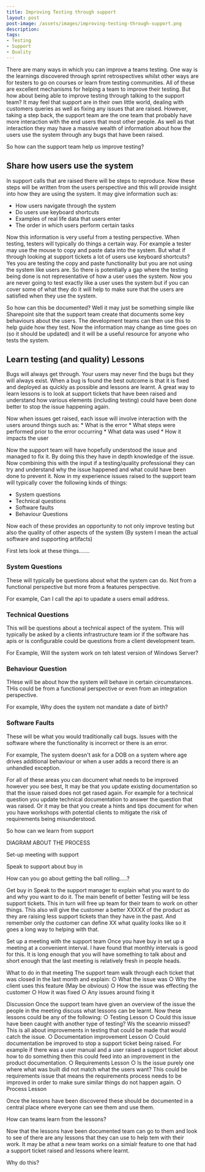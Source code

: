 ```yaml
---
title: Improving Testing through support
layout: post
post-image: /assets/images/improving-testing-through-support.png
description: 
tags:
- Testing
- Support
- Quality
---
```


There are many ways in which you can improve a teams testing. One way is the learnings discovered through sprint retrospectives whilst other ways are for testers to go on courses or learn from testing communities. All of these are excellent mechanisms for helping a team to improve their testing. But how about being able to improve testing through talking to the support team? It may feel that 
support are in their own little world, dealing with customers queries as well as fixing any issues that are raised. However, taking a step back, the support team are the one team that probably have 
more interaction with the end users that most other people. As well as that interaction they may have a massive wealth of information about how the users use the system through any bugs that have been raised. 

So how can the support team help us improve testing?

## Share how users use the system

In support calls that are raised there will be steps to reproduce. Now these steps will be written from the users perspective and this will provide insight into how they are using the system. It may give information such as:

* How users navigate through the system
* Do users use keyboard shortcuts
* Examples of real life data that users enter
* The order in which users perform certain tasks

Now this information is very useful from a testing perspective. When testing, testers will typically do things a certain way. For example a tester may use the mouse to copy and paste data into the system. But what if through looking at support tickets  a lot of users use keyboard shortcuts? Yes you are testing the copy and paste functionality but you are not using the system like users are. So there is potentially a gap where the testing being done is not representative of how a user uses the system. Now you are never going to test exactly like a user uses the system but if you can cover some of what they do it will help to make sure that the users are satisfied when they use the system.

So how can this be documented? Well it may just be something simple like Sharepoint site that the support team create that documents some key behaviours about the users. The development teams can then use this to help guide how they test. Now the information may change as time goes on (so it should be updated) and it will be a useful resource for anyone who tests the system. 

## Learn testing (and quality) Lessons

Bugs will always get through. Your users may never find the bugs but they will always exist. When a bug is found the best outcome is that it is fixed and deployed as quickly as possible and lessons are learnt. A great way to learn lessons is to look at support tickets that have been raised and understand how various elements (including testing) could have been done better to stop the issue happening again.

Now when issues get raised, each issue will involve interaction with the users around things such as:
	* What is the error
	* What steps were performed prior to the error occurring
	* What data was used
	* How it impacts the user

Now the support team will have hopefully understood the issue and managed to fix it. By doing this they have in depth knowledge of the issue. Now combining this with the input if a testing/quality  professional they can try and understand why the issue happened and what could have been done to prevent it. Now in my experience issues raised to the support team will typically cover the following kinds of things:

* System questions
* Technical questions
* Software faults
* Behaviour Questions

Now each of these provides an opportunity to not only improve testing but also the quality of other aspects of the system (By system I mean the actual software and supporting artifacts)

First lets look at these things.......

### System Questions

These will typically be questions about what the system can do. Not from a functional perspective but more from a features perspective.

For example, Can I call the api to upadate a users email address.

### Technical Questions

This will be questions about a technical aspect of the system. This will typically be asked by a clients infrastructure team ior if the software has apis or is configurable could be questions from a client development team.

For Example, Will the system work on teh latest version of Windows Server?

### Behaviour Question

THese will be about how the system will behave in certain circumstances. THis could be from a functional perspective or even from an integration perspective.  

For example, Why does the system not mandate a date of birth?

### Software Faults

These will be what you would traditionally call bugs. Issues with the software where the functionality is incorrect or there is an error.

For example, The system doesn't ask for a DOB on a system where age drives additional behaviour or when a user adds a record there is an unhandled exception. 
  
For all of these areas you can document what needs to be improved however you see best, It may be that you update existing documentation so that the issue raised does not get rased again. For example for a technical question you update technical documentation to answer the question that was raised. Or it may be that you create a hints and tips document for when you have workshops with potential clients to mitigate the risk of requirements being misunderstood. 















So how can we learn from support

DIAGRAM ABOUT THE PROCESS


Set-up meeting with support

Speak to support about buy in

How can you go about getting the ball rolling…..?

Get buy in
Speak to the support manager to explain what you want to do and why you want to do it. The main benefit of better
Testing will be less support tickets. This in turn will free up team for their team to work on other things.  This also will give the customer a better XXXXX of the product as they are raising less support tickets than they have in the past. And remember only the customer can define XX what quality looks like so it goes a long way to helping with that.

Set up a meeting with the support team 
Once you have buy in set up a meeting at a convenient interval. I have found that monthly intervals is good for this. It is long enough that you will have something to talk about and short enough that the last meeting is relatively fresh in people heads. 

What to do in that meeting
The support team walk through each ticket that was closed in the last month and explain:
	○ What the issue was
	○ Why the client uses this feature (May be obvious)
	○ How the issue was effecting the customer
	○ How it was fixed
	○ Any issues around fixing it

Discussion
Once the support team have given an overview of the issue the people in the meeting discuss what lessons can be learnt. Now these lessons could be any of the following:
	○ Testing Lesson
		○ Could this issue have been caught with another type of testing? Ws the sceanrio missed? This is all about improvements in testing that could be made that would catch the issue.
	○ Documentation improvement Lesson
		○ Could documentation be improved to stop a support ticket being raised. For example if there was a user manual and a user raised a support ticket about how to do something then this could  feed into an improvement in the product documentation. 
	○ Requirements Lesson
		○ Is the issue purely one where what was built did not match what the users want? This could be  requirements issue that means the requirements process needs to be improved in order to make sure similar things do not happen again. 
	○ Process Lesson

Once the lessons have been discovered these should be documented in a central place where everyone can see them and use them. 

How can teams learn from the lessons?

Now that the lessons have been documented team can go to them and look to see of there are any lessons that they can use to help tem with their work. It may be athat a new team works on a simialr feature to one that had a support ticket raised and lessons where learnt. 


Why do this?

